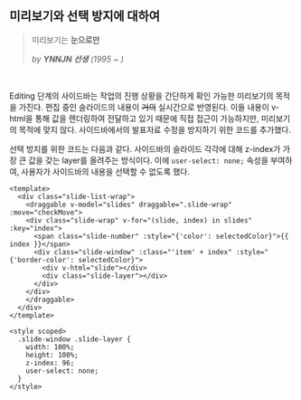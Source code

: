 ## 미리보기와 선택 방지에 대하여

>  미리보기는 **눈으로만**
>
>  *by **YNNJN 선생** (1995 ~ )*

<br>

Editing 단계의 사이드바는 작업의 진행 상황을 간단하게 확인 가능한 미리보기의 목적을 가진다. 편집 중인 슬라이드의 내용이 ~~거의~~ 실시간으로 반영된다. 이들 내용이 v-html을 통해 값을 렌더링하여 전달하고 있기 때문에 직접 접근이 가능하지만, 미리보기의 목적에 맞지 않다. 사이드바에서의 발표자료 수정을 방지하기 위한 코드를 추가했다.

선택 방지를 위한 코드는 다음과 같다. 사이드바의 슬라이드 각각에 대해 z-index가 가장 큰 값을 갖는 layer를 올려주는 방식이다. 이에 `user-select: none;` 속성을 부여하여, 사용자가 사이드바의 내용을 선택할 수 없도록 했다.

``` vue
<template>
  <div class="slide-list-wrap">
    <draggable v-model="slides" draggable=".slide-wrap" :move="checkMove">
    <div class="slide-wrap" v-for="(slide, index) in slides" :key="index">
      <span class="slide-number" :style="{'color': selectedColor}">{{ index }}</span>
      <div class="slide-window" :class="'item' + index" :style="{'border-color': selectedColor}">
        <div v-html="slide"></div>
        <div class="slide-layer"></div>
      </div>
    </div>
    </draggable>
  </div>
</template>

<style scoped>
  .slide-window .slide-layer {
    width: 100%;
    height: 100%;
    z-index: 96;
    user-select: none;
  }
</style>

```

<br>

<br>

